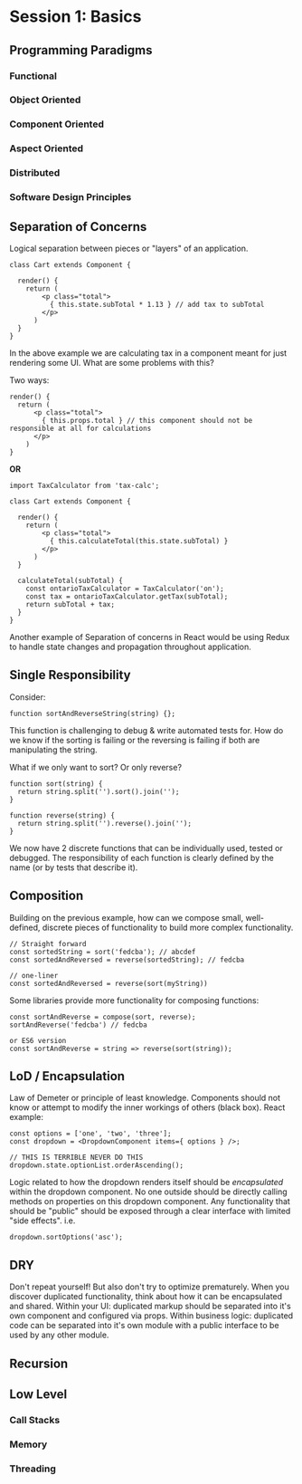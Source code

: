 # Session 1: Basics

## Programming Paradigms

### Functional

### Object Oriented

### Component Oriented

### Aspect Oriented

### Distributed



### Software Design Principles


## Separation of Concerns

Logical separation between pieces or "layers" of an application.
```(javascript)
class Cart extends Component {

  render() {
    return (
        <p class="total">
          { this.state.subTotal * 1.13 } // add tax to subTotal
        </p>
      )
  }
}

```
In the above example we are calculating tax in a component meant for just rendering some UI.
What are some problems with this?

Two ways:
```(javascript)
render() {
  return (
      <p class="total">
        { this.props.total } // this component should not be responsible at all for calculations
      </p>
    )
}
```
**OR**
```(javascript)
import TaxCalculator from 'tax-calc';

class Cart extends Component {

  render() {
    return (
        <p class="total">
          { this.calculateTotal(this.state.subTotal) }
        </p>
      )
  }

  calculateTotal(subTotal) {
    const ontarioTaxCalculator = TaxCalculator('on');
    const tax = ontarioTaxCalculator.getTax(subTotal);
    return subTotal + tax;
  }
}

```
Another example of Separation of concerns in React would be using Redux to handle state changes and propagation throughout application.

## Single Responsibility

Consider:
```(javascript)
function sortAndReverseString(string) {};
```
This function is challenging to debug & write automated tests for. How do we know if the sorting is failing or the reversing is failing if both are manipulating the string.

What if we only want to sort? Or only reverse?
```(javascript)
function sort(string) {
  return string.split('').sort().join('');
}

function reverse(string) {
  return string.split('').reverse().join('');
}
```
We now have 2 discrete functions that can be individually used, tested or debugged.
The responsibility of each function is clearly defined by the name (or by tests that describe it).


## Composition

Building on the previous example, how can we compose small, well-defined, discrete pieces of functionality to build more complex functionality.

```(javascript)
// Straight forward
const sortedString = sort('fedcba'); // abcdef
const sortedAndReversed = reverse(sortedString); // fedcba

// one-liner
const sortedAndReversed = reverse(sort(myString))
```

Some libraries provide more functionality for composing functions:
```(javascript)
const sortAndReverse = compose(sort, reverse);
sortAndReverse('fedcba') // fedcba

or ES6 version
const sortAndReverse = string => reverse(sort(string));
```


## LoD / Encapsulation

Law of Demeter or principle of least knowledge. Components should not know or attempt to modify the inner workings of others (black box).
React example:
```(javascript)
const options = ['one', 'two', 'three'];
const dropdown = <DropdownComponent items={ options } />;

// THIS IS TERRIBLE NEVER DO THIS
dropdown.state.optionList.orderAscending();
```
Logic related to how the dropdown renders itself should be *encapsulated* within the dropdown component.
No one outside should be directly calling methods on properties on this dropdown component.
Any functionality that should be "public" should be exposed through a clear interface with limited "side effects".
i.e.
```(javascript)
dropdown.sortOptions('asc');
```

## DRY

Don't repeat yourself!
But also don't try to optimize prematurely.
When you discover duplicated functionality, think about how it can be encapsulated and shared.
Within your UI: duplicated markup should be separated into it's own component and configured via props.
Within business logic: duplicated code can be separated into it's own module with a public interface to be used by any other module.



## Recursion



## Low Level

### Call Stacks

### Memory

### Threading
